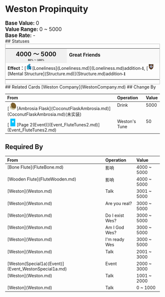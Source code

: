 # Weston Propinquity  
  
<div style="font-size:1.2em"><b>Base Value: </b> 0 </div>  
<div style="font-size:1.2em"><b>Value Range: </b> 0 ~ 5000 </div>  
<div style="font-size:1.2em"><b>Base Rate: </b> - </div>  
## Statuses  
<div  style="border:1px solid #BBB"><table><tr style="height:2em;"><td style="background-color:#F0F0F0;text-align:center;width:180px;font-size:1.4em;font-weight:bold;vertical-align:middle;"><div>4000 ～ 5000<div><div style="font-size:0.4em">80% ～ 100%</div></td><td colspan=2 style="font-size:1.1em;vertical-align:middle;background-color:#F9F9F9;"><div><b>Great Friends</b></div><div style="font-size:0.8em;padding-top:4px;"></div></td></tr><tr><td colspan=2><b>Effect：</b>[<div style="width:20px;display:inline-block;text-align:center"><img decoding="async" src="Sprite/Loneliness.png" href="a.md" style="max-width:20px;max-height:20px;"></div>[Loneliness](Loneliness.md)](Loneliness.md)addition<span style="font-family:ui-monospace"><b>-1</b></span>, [<div style="width:20px;display:inline-block;text-align:center"><img decoding="async" src="Sprite/Structure.png" href="a.md" style="max-width:20px;max-height:20px;"></div>[Mental Structure](Structure.md)](Structure.md)addition<span style="font-family:ui-monospace"><b>-1</b></span></td></tr><tr><td colspan=2></td></tr></table></div>  
## Related Cards  
[Weston Company](WestonCompany.md)  
## Change By  
<table class="table table-bordered" data-toggle="table"  ><thead style=""><tr ><th  style="text-align:left;vertical-align:top;"  >From</th><th  style="text-align:left;vertical-align:top;"  >Operation</th><th  style="text-align:left;vertical-align:top;"  data-sortable="true"  >Value</th></tr></thead><tr ><td  style="text-align:left;vertical-align:top;"  >[<div style="width:25px;display:inline-block;text-align:center"><img decoding="async" src="Sprite/CoconutFlask.png" href="a.md" style="max-width:25px;max-height:25px;"></div>[Ambrosia Flask](CoconutFlaskAmbrosia.md)](CoconutFlaskAmbrosia.md)(未实装)</td><td  style="text-align:left;vertical-align:top;"  >Drink</td><td  style="text-align:left;vertical-align:top;"  >5000</td></tr><tr ><td  style="text-align:left;vertical-align:top;"  >[<div style="width:25px;display:inline-block;text-align:center"><img decoding="async" src="Sprite/WeatherClear_Full.png" href="a.md" style="max-width:25px;max-height:25px;"></div>[Page 2(Event)](Event_FluteTunes2.md)](Event_FluteTunes2.md)</td><td  style="text-align:left;vertical-align:top;"  >Weston's Tune</td><td  style="text-align:left;vertical-align:top;"  >50</td></tr></tbody></table>  
  
## Required By  
<table class="table table-bordered" data-toggle="table"  ><thead style=""><tr ><th  style="text-align:left;vertical-align:top;"  >From</th><th  style="text-align:left;vertical-align:top;"  >Operation</th><th  style="text-align:left;vertical-align:top;"  data-sortable="true"  >Value</th></tr></thead><tr ><td  style="text-align:left;vertical-align:top;"  >[Bone Flute](FluteBone.md)</td><td  style="text-align:left;vertical-align:top;"  >影响</td><td  style="text-align:left;vertical-align:top;"  >4000 ~ 5000</td></tr><tr ><td  style="text-align:left;vertical-align:top;"  >[Wooden Flute](FluteWooden.md)</td><td  style="text-align:left;vertical-align:top;"  >影响</td><td  style="text-align:left;vertical-align:top;"  >4000 ~ 5000</td></tr><tr ><td  style="text-align:left;vertical-align:top;"  >[Weston](Weston.md)</td><td  style="text-align:left;vertical-align:top;"  >Talk</td><td  style="text-align:left;vertical-align:top;"  >3001 ~ 5000</td></tr><tr ><td  style="text-align:left;vertical-align:top;"  >[Weston](Weston.md)</td><td  style="text-align:left;vertical-align:top;"  >Are you real?</td><td  style="text-align:left;vertical-align:top;"  >3000 ~ 5000</td></tr><tr ><td  style="text-align:left;vertical-align:top;"  >[Weston](Weston.md)</td><td  style="text-align:left;vertical-align:top;"  >Do I exist Wes?</td><td  style="text-align:left;vertical-align:top;"  >3000 ~ 5000</td></tr><tr ><td  style="text-align:left;vertical-align:top;"  >[Weston](Weston.md)</td><td  style="text-align:left;vertical-align:top;"  >Am I God Wes?</td><td  style="text-align:left;vertical-align:top;"  >3000 ~ 5000</td></tr><tr ><td  style="text-align:left;vertical-align:top;"  >[Weston](Weston.md)</td><td  style="text-align:left;vertical-align:top;"  >I'm ready Wes</td><td  style="text-align:left;vertical-align:top;"  >3000 ~ 5000</td></tr><tr ><td  style="text-align:left;vertical-align:top;"  >[Weston](Weston.md)</td><td  style="text-align:left;vertical-align:top;"  >Talk</td><td  style="text-align:left;vertical-align:top;"  >2001 ~ 3000</td></tr><tr ><td  style="text-align:left;vertical-align:top;"  >[Weston(Special1a)(Event)](Event_WestonSpecial1a.md)</td><td  style="text-align:left;vertical-align:top;"  >Event</td><td  style="text-align:left;vertical-align:top;"  >2000 ~ 3000</td></tr><tr ><td  style="text-align:left;vertical-align:top;"  >[Weston](Weston.md)</td><td  style="text-align:left;vertical-align:top;"  >Talk</td><td  style="text-align:left;vertical-align:top;"  >1001 ~ 2000</td></tr><tr ><td  style="text-align:left;vertical-align:top;"  >[Weston](Weston.md)</td><td  style="text-align:left;vertical-align:top;"  >Talk</td><td  style="text-align:left;vertical-align:top;"  >0 ~ 1000</td></tr></tbody></table>  
  


<script>document.title="Weston Propinquity - Card Survival Wiki";</script>